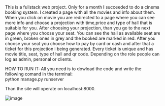 This is a fullstack web project. Only for a month I succeeded to do a cinema booking system. I created a page with all the movies and info about them. When you click on movie you are redirected to a page where you can see more info and choose a projection with time,price and type of hall that is suitable for you. After choosing your projection, than you go to the next page where you choose your seat. You can see the hall as available seat are in green, broken ones in grey and the booked are marked in red. After you choose your seat you choose how to pay by card or cash and after that a ticket for this projection i being generated. Every ticket is unique and has movie title, seat, type of hall and qr code. 
Depending on the role people can log as admin, personal or clients.


HOW TO RUN IT:
All you need is to dowload the code and write the following comand in the terminal:  
python manage.py runserver

Than the site will operate on localhost:8000.


![image](https://github.com/NelinaT/Cinema/assets/90975870/569ad6f4-a40c-4259-b149-3492266086f4)
